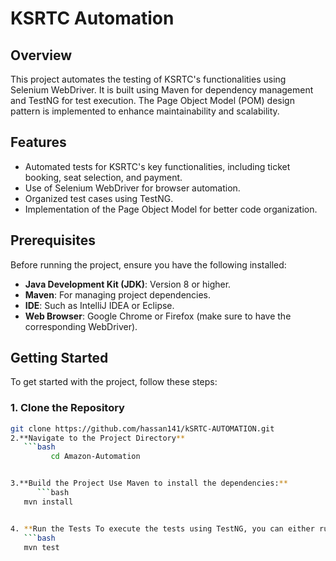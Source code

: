 # KSRTC Automation

## Overview
This project automates the testing of KSRTC's functionalities using Selenium WebDriver. It is built using Maven for dependency management and TestNG for test execution. The Page Object Model (POM) design pattern is implemented to enhance maintainability and scalability.

## Features
- Automated tests for KSRTC's key functionalities, including ticket booking, seat selection, and payment.
- Use of Selenium WebDriver for browser automation.
- Organized test cases using TestNG.
- Implementation of the Page Object Model for better code organization.

## Prerequisites
Before running the project, ensure you have the following installed:
- **Java Development Kit (JDK)**: Version 8 or higher.
- **Maven**: For managing project dependencies.
- **IDE**: Such as IntelliJ IDEA or Eclipse.
- **Web Browser**: Google Chrome or Firefox (make sure to have the corresponding WebDriver).

## Getting Started
To get started with the project, follow these steps:

### 1. Clone the Repository

```bash
git clone https://github.com/hassan141/kSRTC-AUTOMATION.git
2.**Navigate to the Project Directory**
   ```bash
         cd Amazon-Automation


3.**Build the Project Use Maven to install the dependencies:**
      ```bash
   mvn install


4. **Run the Tests To execute the tests using TestNG, you can either run them directly from your IDE or use the command line:**
   ```bash
   mvn test

